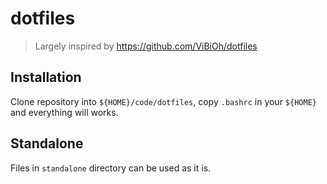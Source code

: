 # dotfiles

> Largely inspired by https://github.com/ViBiOh/dotfiles

## Installation
Clone repository into `${HOME}/code/dotfiles`, copy `.bashrc` in your `${HOME}` and everything will works.

## Standalone
Files in `standalone` directory can be used as it is.
